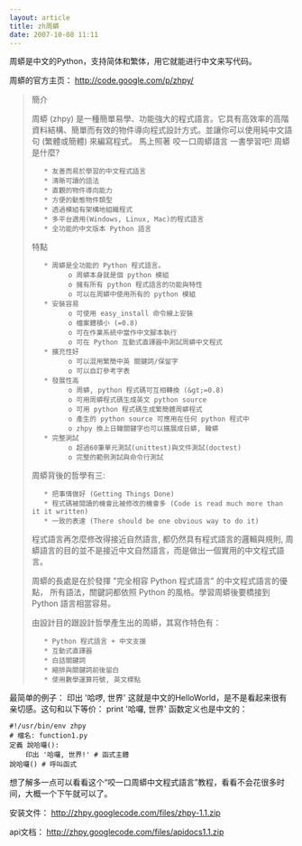 ```yaml
--- 
layout: article
title: zh周蟒
date: 2007-10-08 11:11
---
```

周蟒是中文的Python，支持简体和繁体，用它就能进行中文来写代码。

周蟒的官方主页：
<http://code.google.com/p/zhpy/>

>    簡介
>
>    周蟒 (zhpy) 是一種簡單易學、功能強大的程式語言。它具有高效率的高階資料結構、簡單而有效的物件導向程式設計方式。並讓你可以使用純中文語句 (繁體或簡體) 來編寫程式。 馬上照著 咬一口周蟒語言 一書學習吧!
>    周蟒是什麼?
>
>        * 友善而易於學習的中文程式語言
>        * 清晰可讀的語法
>        * 直觀的物件導向能力
>        * 方便的動態物件類型
>        * 透過模組有架構地組織程式
>        * 多平台適用(Windows, Linux, Mac)的程式語言
>        * 全功能的中文版本 Python 語言
>
>    特點
>
>        * 周蟒是全功能的 Python 程式語言。
>              o 周蟒本身就是個 python 模組
>              o 擁有所有 python 程式語言的功能與特性
>              o 可以在周蟒中使用所有的 python 模組
>        * 安裝容易
>              o 可使用 easy_install 命令線上安裝
>              o 檔案體積小 (=0.8)
>              o 可在作業系統中當作中文腳本執行
>              o 可在 Python 互動式直譯器中測試周蟒中文程式
>        * 擴充性好
>              o 可以混用繁簡中英 關鍵詞/保留字
>              o 可以自訂參考字表
>        * 發展性高
>              o 周蟒, python 程式碼可互相轉換 (&gt;=0.8)
>              o 可用周蟒程式碼生成英文 python source
>              o 可用 python 程式碼生成繁簡體周蟒程式
>              o 產生的 python source 可應用在任何 python 程式中
>              o zhpy 換上日韓關鍵字也可以擴展成日蟒, 韓蟒
>        * 完整測試
>              o 超過60筆單元測試(unittest)與文件測試(doctest)
>              o 完整的範例測試與命令行測試
>
>    周蟒背後的哲學有三:
>
>        * 把事情做好 (Getting Things Done)
>        * 程式碼被閱讀的機會比被修改的機會多 (Code is read much more than it it written)
>        * 一致的表達 (There should be one obvious way to do it)
>
>    程式語言再怎麼修改得接近自然語言, 都仍然具有程式語言的邏輯與規則, 周蟒語言的目的並不是接近中文自然語言，而是做出一個實用的中文程式語言。
>
>    周蟒的長處是在於發揮 "完全相容 Python 程式語言" 的中文程式語言的優點， 所有語法，關鍵詞都依照 Python 的風格。學習周蟒後要橋接到 Python 語言相當容易。
>
>    由設計目的跟設計哲學產生出的周蟒，其寫作特色有：
>
>        * Python 程式語言 + 中文支援
>        * 互動式直譯器
>        * 白話關鍵詞
>        * 縮排與關鍵詞前後留白
>        * 使用數學運算符號, 英文標點

最简单的例子：
    印出 '哈啰, 世界'
这就是中文的HelloWorld，是不是看起来很有亲切感。这句和以下等价：
    print '哈囉, 世界'
函数定义也是中文的：

    #!/usr/bin/env zhpy
    # 檔名: function1.py
    定義 說哈囉():
        印出 '哈囉, 世界!' # 函式主體
    說哈囉() # 呼叫函式

想了解多一点可以看看这个“咬一口周蟒中文程式語言”教程，看看不会花很多时间，大概一个下午就可以了。

安装文件：
http://zhpy.googlecode.com/files/zhpy-1.1.zip

api文档：
http://zhpy.googlecode.com/files/apidocs1.1.zip
